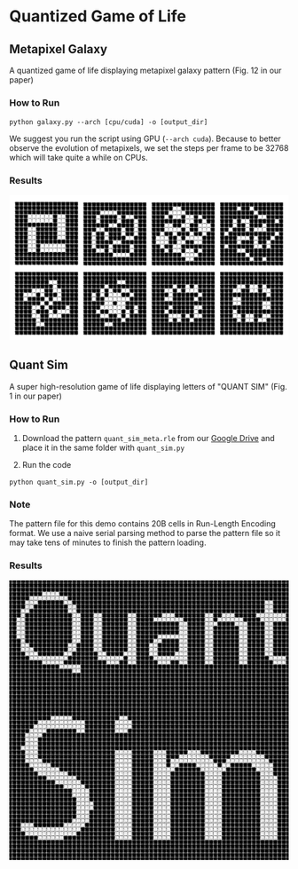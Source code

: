 # Quantized Game of Life



## Metapixel Galaxy

A quantized game of life displaying metapixel galaxy pattern (Fig. 12 in our paper)

### How to Run

```
python galaxy.py --arch [cpu/cuda] -o [output_dir]
```

We suggest you run the script using GPU (`--arch cuda`). Because to better observe the evolution of metapixels, we set the steps per frame to be 32768 which will take quite a while on CPUs.

### Results

![metapixel_galaxy](figures/gol_metaxpixel_galaxy.jpg)

## Quant Sim

A super high-resolution game of life displaying letters of "QUANT SIM" (Fig. 1 in our paper)

### How to Run
1. Download the pattern `quant_sim_meta.rle` from our [Google Drive](https://drive.google.com/file/d/1kCg2fSAlQgy42cGAatVwuvGZd7RlqLF-/view?usp=sharing) and place it in the same folder with `quant_sim.py`

2. Run the code
```
python quant_sim.py -o [output_dir]
```

### Note

The pattern file for this demo contains 20B cells in Run-Length Encoding format. We use a naive serial parsing method to parse the pattern file so it may take tens of minutes to finish the pattern loading.

### Results

![quant_sim](figures/gol_quant_sim.png)


